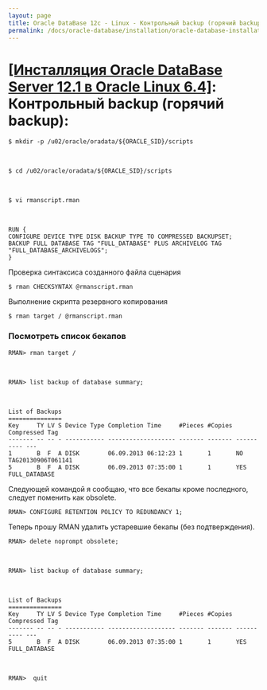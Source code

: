 ```yaml
---
layout: page
title: Oracle DataBase 12c - Linux - Контрольный backup (горячий backup)
permalink: /docs/oracle-database/installation/oracle-database-installation/single-instance/simple/linux/6.4/oracle/12.1/oracle-final-hot-backup/
---
```


# <a href="/docs/oracle-database/installation/oracle-database-installation/single-instance/simple/linux/6.4/oracle/12.1/">[Инсталляция Oracle DataBase Server 12.1 в Oracle Linux 6.4]</a>: Контрольный backup (горячий backup):



	$ mkdir -p /u02/oracle/oradata/${ORACLE_SID}/scripts

<br/>

	$ cd /u02/oracle/oradata/${ORACLE_SID}/scripts



<br/>

	$ vi rmanscript.rman


<br/>

	RUN {
	CONFIGURE DEVICE TYPE DISK BACKUP TYPE TO COMPRESSED BACKUPSET;
	BACKUP FULL DATABASE TAG "FULL_DATABASE" PLUS ARCHIVELOG TAG "FULL_DATABASE_ARCHIVELOGS";
	}



Проверка синтаксиса созданного файла сценария


	$ rman CHECKSYNTAX @rmanscript.rman

Выполнение скрипта резервного копирования


	$ rman target / @rmanscript.rman



<h3>Посмотреть список бекапов</h3>



	RMAN> rman target /



<br/>

	RMAN> list backup of database summary;


<br/>


	List of Backups
	===============
	Key     TY LV S Device Type Completion Time     #Pieces #Copies Compressed Tag
	------- -- -- - ----------- ------------------- ------- ------- ---------- ---
	1       B  F  A DISK        06.09.2013 06:12:23 1       1       NO         TAG20130906T061141
	5       B  F  A DISK        06.09.2013 07:35:00 1       1       YES        FULL_DATABASE



Следующей командой я сообщаю, что все бекапы кроме последного, следует поменить как obsolete.


	RMAN> CONFIGURE RETENTION POLICY TO REDUNDANCY 1;


Теперь прошу RMAN удалить устаревшие бекапы (без подтверждения).


	RMAN> delete noprompt obsolete;

<br/>

	RMAN> list backup of database summary;


<br/>

	List of Backups
	===============
	Key     TY LV S Device Type Completion Time     #Pieces #Copies Compressed Tag
	------- -- -- - ----------- ------------------- ------- ------- ---------- ---
	5       B  F  A DISK        06.09.2013 07:35:00 1       1       YES        FULL_DATABASE

<br/>


	RMAN>  quit

